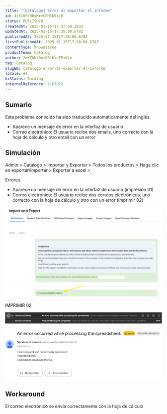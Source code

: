 ```yaml
---
title: "[Catálogo] Error al exportar el informe"
id: 4zEIUFe9byMrvCHHlK0ij0
status: PUBLISHED
createdAt: 2025-01-15T17:37:59.393Z
updatedAt: 2025-01-15T17:38:00.678Z
publishedAt: 2025-01-15T17:38:00.678Z
firstPublishedAt: 2025-01-15T17:38:00.678Z
contentType: knownIssue
productTeam: Catalog
author: 2mXZkbi0oi061KicTExNjo
tag: Catalog
slugEN: catalogo-error-al-exportar-el-informe
locale: es
kiStatus: Backlog
internalReference: 1163872
---
```


## Sumario

<div class="alert alert-info">
  <p>Este problema conocido ha sido traducido automáticamente del inglés.</p>
</div>



- Aparece un mensaje de error en la interfaz de usuario
- Correo electrónico: El usuario recibe dos emails, uno correcto con la hoja de cálculo y otro email con un error


##

## Simulación


Admin > Catalogo > Importar y Exportar > Todos los productos >
Haga clic en exportar/importar > Exportar a excel >

Errores

- Aparece un mensaje de error en la interfaz de usuario (impresión 01)
- Correo electrónico: El usuario recibe dos correos electrónicos, uno correcto con la hoja de cálculo y otro con un error (imprimir 02)

 ![](https://raw.githubusercontent.com/vtexdocs/help-center-content/refs/heads/main/docs/es/known-issues/Catalog/catalogo-error-al-exportar-el-informe_1.png)

IMPRIMIR 02

 ![](https://raw.githubusercontent.com/vtexdocs/help-center-content/refs/heads/main/docs/es/known-issues/Catalog/catalogo-error-al-exportar-el-informe_2.png)

 ![](https://raw.githubusercontent.com/vtexdocs/help-center-content/refs/heads/main/docs/es/known-issues/Catalog/catalogo-error-al-exportar-el-informe_3.png)




## Workaround


El correo electrónico se envía correctamente con la hoja de cálculo





